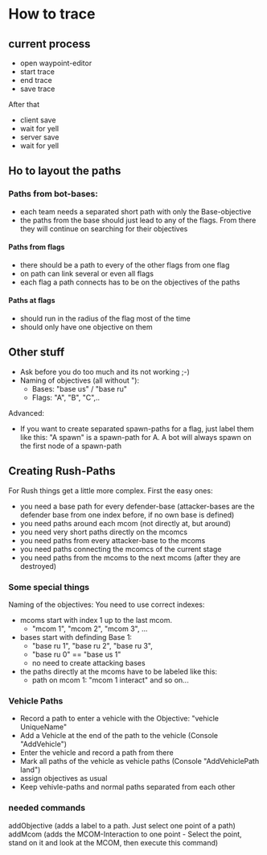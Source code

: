 # How to trace
 
## current process
- open waypoint-editor
- start trace
- end trace
- save trace

After that
- client save
- wait for yell
- server save
- wait for yell

## Ho to layout the paths
### Paths from bot-bases:
- each team needs a separated short path with only the Base-objective
- the paths from the base should just lead to any of the flags. From there they will continue on searching for their objectives
#### Paths from flags
- there should be a path to every of the other flags from one flag
- on path can link several or even all flags
- each flag a path connects has to be on the objectives of the paths
#### Paths at flags
- should run in the radius of the flag most of the time
- should only have one objective on them

## Other stuff
- Ask before you do too much and its not working ;-)
- Naming of objectives (all without "):
	- Bases: "base us" / "base ru"
	- Flags: "A", "B", "C",..

Advanced:
- If you want to create separated spawn-paths for a flag, just label them like this:
	"A spawn" is a spawn-path for A. A bot will always spawn on the first node of a spawn-path


## Creating Rush-Paths
For Rush things get a little more complex.
First the easy ones:
- you need a base path for every defender-base (attacker-bases are the defender base from one index before, if no own base is defined)
- you need paths around each mcom (not directly at, but around)
- you need very short paths directly on the mcomcs
- you need paths from every attacker-base to the mcoms
- you need paths connecting the mcomcs of the current stage
- you need paths from the mcoms to the next mcoms (after they are destroyed)

### Some special things
Naming of the objectives:
You need to use correct indexes:
- mcoms start with index 1 up to the last mcom.
	- "mcom 1", "mcom 2", "mcom 3", ...
- bases start with definding Base 1:
	- "base ru 1", "base ru 2", "base ru 3",
	- "base ru 0" == "base us 1"
	- no need to create attacking bases
- the paths directly at the mcoms have to be labeled like this:
	- path on mcom 1: "mcom 1 interact" and so on...

### Vehicle Paths
- Record a path to enter a vehicle with the Objective: "vehicle UniqueName"
- Add a Vehicle at the end of the path to the vehicle (Console "AddVehicle")
- Enter the vehicle and record a path from there
- Mark all paths of the vehicle as vehicle paths (Console "AddVehiclePath land")
- assign objectives as usual
- Keep vehivle-paths and normal paths separated from each other

### needed commands
addObjective <name of objective> (adds a label to a path. Just select one point of a path)
addMcom (adds the MCOM-Interaction to one point - Select the point, stand on it and look at the MCOM, then execute this command)
